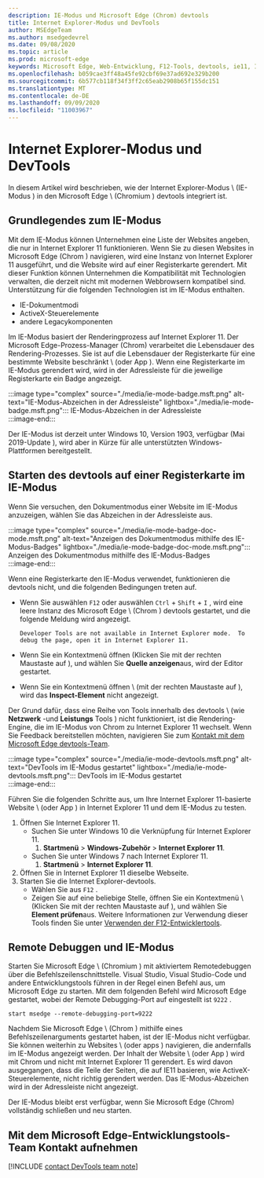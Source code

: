 ```yaml
---
description: IE-Modus und Microsoft Edge (Chrom) devtools
title: Internet Explorer-Modus und DevTools
author: MSEdgeTeam
ms.author: msedgedevrel
ms.date: 09/08/2020
ms.topic: article
ms.prod: microsoft-edge
keywords: Microsoft Edge, Web-Entwicklung, F12-Tools, devtools, ie11, Internet Explorer 11, IE-Modus
ms.openlocfilehash: b059cae3ff48a45fe92cbf69e37ad692e329b200
ms.sourcegitcommit: 6b577cb118f34f3ff2c65eab2908b65f155dc151
ms.translationtype: MT
ms.contentlocale: de-DE
ms.lasthandoff: 09/09/2020
ms.locfileid: "11003967"
---
```

# Internet Explorer-Modus und DevTools  

In diesem Artikel wird beschrieben, wie der Internet Explorer-Modus \ (IE-Modus \) in den Microsoft Edge \ (Chromium \) devtools integriert ist.  

## Grundlegendes zum IE-Modus  

Mit dem IE-Modus können Unternehmen eine Liste der Websites angeben, die nur in Internet Explorer 11 funktionieren.  Wenn Sie zu diesen Websites in Microsoft Edge (Chrom \) navigieren, wird eine Instanz von Internet Explorer 11 ausgeführt, und die Website wird auf einer Registerkarte gerendert.  Mit dieser Funktion können Unternehmen die Kompatibilität mit Technologien verwalten, die derzeit nicht mit modernen Webbrowsern kompatibel sind.  Unterstützung für die folgenden Technologien ist im IE-Modus enthalten.  

*   IE-Dokumentmodi  
*   ActiveX-Steuerelemente  
*   andere Legacykomponenten  

Im IE-Modus basiert der Renderingprozess auf Internet Explorer 11.  Der Microsoft Edge-Prozess-Manager (Chrom) verarbeitet die Lebensdauer des Rendering-Prozesses.  Sie ist auf die Lebensdauer der Registerkarte für eine bestimmte Website beschränkt \ (oder App \).  Wenn eine Registerkarte im IE-Modus gerendert wird, wird in der Adressleiste für die jeweilige Registerkarte ein Badge angezeigt.  

:::image type="complex" source="./media/ie-mode-badge.msft.png" alt-text="IE-Modus-Abzeichen in der Adressleiste" lightbox="./media/ie-mode-badge.msft.png":::
   IE-Modus-Abzeichen in der Adressleiste  
:::image-end:::  

Der IE-Modus ist derzeit unter Windows 10, Version 1903, verfügbar (Mai 2019-Update \), wird aber in Kürze für alle unterstützten Windows-Plattformen bereitgestellt.  

## Starten des devtools auf einer Registerkarte im IE-Modus  

Wenn Sie versuchen, den Dokumentmodus einer Website im IE-Modus anzuzeigen, wählen Sie das Abzeichen in der Adressleiste aus.  

:::image type="complex" source="./media/ie-mode-badge-doc-mode.msft.png" alt-text="Anzeigen des Dokumentmodus mithilfe des IE-Modus-Badges" lightbox="./media/ie-mode-badge-doc-mode.msft.png":::
   Anzeigen des Dokumentmodus mithilfe des IE-Modus-Badges  
:::image-end:::  

Wenn eine Registerkarte den IE-Modus verwendet, funktionieren die devtools nicht, und die folgenden Bedingungen treten auf.

*   Wenn Sie auswählen `F12` oder auswählen `Ctrl` + `Shift` + `I` , wird eine leere Instanz des Microsoft Edge \ (Chrom \) devtools gestartet, und die folgende Meldung wird angezeigt.  
    
    ```text
    Developer Tools are not available in Internet Explorer mode.  To debug the page, open it in Internet Explorer 11.
    ```  
    
*   Wenn Sie ein Kontextmenü öffnen (Klicken Sie mit der rechten Maustaste auf \), und wählen Sie **Quelle anzeigen**aus, wird der Editor gestartet.  
*   Wenn Sie ein Kontextmenü öffnen \ (mit der rechten Maustaste auf \), wird das **Inspect-Element** nicht angezeigt.  

Der Grund dafür, dass eine Reihe von Tools innerhalb des devtools \ (wie **Netzwerk** -und **Leistungs** Tools \) nicht funktioniert, ist die Rendering-Engine, die im IE-Modus von Chrom zu Internet Explorer 11 wechselt.  Wenn Sie Feedback bereitstellen möchten, navigieren Sie zum [Kontakt mit dem Microsoft Edge devtools-Team](#getting-in-touch-with-the-microsoft-edge-devtools-team).  

:::image type="complex" source="./media/ie-mode-devtools.msft.png" alt-text="DevTools im IE-Modus gestartet" lightbox="./media/ie-mode-devtools.msft.png":::
   DevTools im IE-Modus gestartet  
:::image-end:::  

Führen Sie die folgenden Schritte aus, um Ihre Internet Explorer 11-basierte Website \ (oder App \) in Internet Explorer 11 und dem IE-Modus zu testen.  

1.  Öffnen Sie Internet Explorer 11.  
    *   Suchen Sie unter Windows 10 die Verknüpfung für Internet Explorer 11.
        1.  **Startmenü**  >  **Windows-Zubehör**  >  **Internet Explorer 11**.  
    *   Suchen Sie unter Windows 7 nach Internet Explorer 11.
        1.  **Startmenü**  >  **Internet Explorer 11**.  
1.  Öffnen Sie in Internet Explorer 11 dieselbe Webseite.  
1.  Starten Sie die Internet Explorer-devtools.  
    *   Wählen Sie aus `F12` .  
    *   Zeigen Sie auf eine beliebige Stelle, öffnen Sie ein Kontextmenü \ (Klicken Sie mit der rechten Maustaste auf \), und wählen Sie **Element prüfen**aus.  Weitere Informationen zur Verwendung dieser Tools finden Sie unter [Verwenden der F12-Entwicklertools][PreviousVersionsWindowsInternetExplorerDeveloperSamplesbg182326].  

## Remote Debuggen und IE-Modus  

Starten Sie Microsoft Edge \ (Chromium \) mit aktiviertem Remotedebuggen über die Befehlszeilenschnittstelle.  Visual Studio, Visual Studio-Code und andere Entwicklungstools führen in der Regel einen Befehl aus, um Microsoft Edge zu starten.  Mit dem folgenden Befehl wird Microsoft Edge gestartet, wobei der Remote Debugging-Port auf eingestellt ist `9222` .  

```shell
start msedge --remote-debugging-port=9222
```  

Nachdem Sie Microsoft Edge \ (Chrom \) mithilfe eines Befehlszeilenarguments gestartet haben, ist der IE-Modus nicht verfügbar.  Sie können weiterhin zu Websites \ (oder apps \) navigieren, die andernfalls im IE-Modus angezeigt werden. Der Inhalt der Website \ (oder App \) wird mit Chrom und nicht mit Internet Explorer 11 gerendert.  Es wird davon ausgegangen, dass die Teile der Seiten, die auf IE11 basieren, wie ActiveX-Steuerelemente, nicht richtig gerendert werden.  Das IE-Modus-Abzeichen wird in der Adressleiste nicht angezeigt.  

Der IE-Modus bleibt erst verfügbar, wenn Sie Microsoft Edge (Chrom) vollständig schließen und neu starten.  

## Mit dem Microsoft Edge-Entwicklungstools-Team Kontakt aufnehmen  

[!INCLUDE [contact DevTools team note](./includes/contact-devtools-team-note.md)]  

<!-- links -->  

[PreviousVersionsWindowsInternetExplorerDeveloperSamplesbg182326]: /previous-versions/windows/internet-explorer/ie-developer/samples/bg182326(v%3dvs.85) "Verwenden der F12-Entwicklertools | Microsoft docs"  
